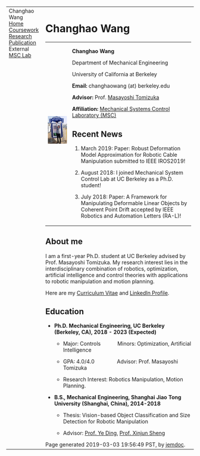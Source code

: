 <!DOCTYPE html PUBLIC "-//W3C//DTD XHTML 1.1//EN"
  "http://www.w3.org/TR/xhtml11/DTD/xhtml11.dtd">
<html xmlns="http://www.w3.org/1999/xhtml" xml:lang="en">
<head>
<meta name="generator" content="jemdoc, see http://jemdoc.jaboc.net/" />
<meta http-equiv="Content-Type" content="text/html;charset=utf-8" />
<link rel="stylesheet" href="jemdoc.css" type="text/css" />
<title>Changhao Wang</title>
</head>
<body>
<table summary="Table for page layout." id="tlayout">
<tr valign="top">
<td id="layout-menu">
<div class="menu-category">Changhao Wang</div>
<div class="menu-item"><a href="index.html" class="current">Home</a></div>
<div class="menu-item"><a href="course.html">Coursework</a></div>
<div class="menu-item"><a href="research.html">Research</a></div>
<div class="menu-item"><a href="publication.html">Publication</a></div>
<div class="menu-category">External</div>
<div class="menu-item"><a href="http://msc.berkeley.edu/">MSC&nbsp;Lab</a></div>
</td>
<td id="layout-content">
<div id="toptitle">
<h1>Changhao Wang</h1>
</div>
<table class="imgtable"><tr><td>
<a href="https://changhaowang.github.io"><img src="photos/changhao.jpg" alt="Changhao Wang Photo" width="230px" /></a>&nbsp;</td>
<td align="left"><p><b>Changhao Wang</b><br /></p>
<p>Department of Mechanical Engineering<br /></p>
<p>University of California at Berkeley<br /></p>
<p><b>Email:</b> changhaowang (at) berkeley.edu<br /></p>
<p><b>Advisor:</b> Prof. <a href="http://www.me.berkeley.edu/people/faculty/masayoshi-tomizuka">Masayoshi Tomizuka</a><br /></p>
<p><b>Affiliation:</b> <a href="http://msc.berkeley.edu/">Mechanical Systems Control Laboratory (MSC)</a><br /></p>
<h2>Recent News</h2>
<ol>
<li><p>March 2019: Paper: Robust Deformation Model Approximation for Robotic Cable Manipulation submitted to IEEE IROS2019!</p>
</li>
<li><p>August 2018: I joined Mechanical System Control Lab at UC Berkeley as a Ph.D. student!</p>
</li>
<li><p>July 2018: Paper: A Framework for Manipulating Deformable Linear Objects by Coherent Point Drift accepted by IEEE Robotics and Automation Letters (RA-L)!</p>
</li>
</ol>
</td></tr></table>
<h2>About me</h2>
<p>I am a first-year Ph.D. student at UC Berkeley advised by Prof. Masayoshi Tomizuka. My research interest lies in the interdisciplinary combination of robotics, optimization, artificial intelligence and control theories with applications to robotic manipulation and motion planning.</p>
<p>Here are my <a href="pdf/CV_Changhao.pdf">Curriculum Vitae</a> and <a href="https://www.linkedin.com/in/changhaowang0708/">LinkedIn Profile</a>.</p>
<h2>Education</h2>
<ul>
<li><p><b>Ph.D. Mechanical Engineering, UC Berkeley (Berkeley, CA), 2018 - 2023 (Expected)</b></p>
<ul>
<li><p>Major: Controls &nbsp;&nbsp;&nbsp;&nbsp;&nbsp;&nbsp;&nbsp;&nbsp;&nbsp;&nbsp;&nbsp;Minors: Optimization, Artificial Intelligence</p>
</li>
<li><p>GPA: 4.0/4.0 &nbsp;&nbsp;&nbsp;&nbsp;&nbsp;&nbsp;&nbsp;&nbsp;&nbsp;&nbsp;&nbsp;&nbsp;&nbsp;&nbsp;&nbsp;Advisor: Prof. Masayoshi Tomizuka</p>
</li>
<li><p>Research Interest: Robotics Manipulation, Motion Planning. </p>
</li></ul>
</li>
<li><p><b>B.S., Mechanical Engineering, Shanghai Jiao Tong University (Shanghai, China), 2014-2018</b></p>
<ul>
<li><p>Thesis: Vision-based Object Classification and Size Detection for Robotic Manipulation</p>
</li>
<li><p>Advisor: <a href="http://me.sjtu.edu.cn/teacher_directory1/dinghua.html">Prof. Ye Ding</a>, <a href="http://me.sjtu.edu.cn/teacher_directory1/shengxinjun.html">Prof. Xinjun Sheng</a></p>
</li>
</ul>

</li>
</ul>
<div id="footer">
<div id="footer-text">
Page generated 2019-03-03 19:56:49 PST, by <a href="http://jemdoc.jaboc.net/">jemdoc</a>.
</div>
</div>
</td>
</tr>
</table>
</body>
</html>
